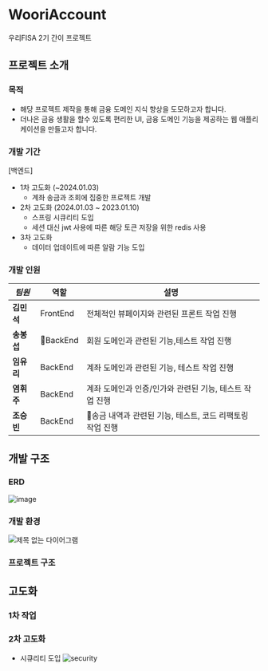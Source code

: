 # WooriAccount
우리FISA 2기 간이 프로젝트

## 프로젝트 소개
### 목적
- 해당 프로젝트 제작을 통해 금융 도메인 지식 향상을 도모하고자 합니다.
- 더나은 금융 생활을 할수 있도록 편리한 UI, 금융 도메인 기능을 제공하는 웹 애플리케이션을 만들고자 합니다.
  
### 개발 기간
[백엔드]
- 1차 고도화 (~2024.01.03)
  - 계좌 송금과 조회에 집중한 프로젝트 개발 
- 2차 고도화 (2024.01.03 ~ 2023.01.10)
  - 스프링 시큐리티 도입
  - 세션 대신 jwt 사용에 따른 해당 토큰 저장을 위한 redis 사용
- 3차 고도화
  - 데이터 업데이트에 따른 알람 기능 도입

### 개발 인원
|***팀원***|역할|설명|
|----------|----|----|
|**김민석**|FrontEnd|전체적인 뷰페이지와 관련된 프론트 작업 진행|
|**송봉섭**|BackEnd|회원 도메인과 관련된 기능,테스트 작업 진행|
|**임유리**|BackEnd|계좌 도메인과 관련된 기능, 테스트 작업 진행|
|**염휘주**|BackEnd|계좌 도메인과 인증/인가와 관련된 기능, 테스트 작업 진행|
|**조승빈**|BackEnd|송금 내역과 관련된 기능, 테스트, 코드 리팩토링 작업 진행|


## 개발 구조
### ERD
![image](https://github.com/BullChallenger/WooriAccount/assets/81970382/56a208d9-ff7f-45cc-ac1f-36a32a524a68)

### 개발 환경
![제목 없는 다이어그램](https://github.com/BullChallenger/WooriAccount/assets/81970382/e59c80fe-7c48-4e6d-90ce-31539b290e7b)

### 프로젝트 구조


## 고도화

### 1차 작업


### 2차 고도화
- 시큐리티 도입
![security](https://github.com/BullChallenger/WooriAccount/assets/81970382/ce6b425b-d2d0-436c-ad89-85a5ae8d5325)

